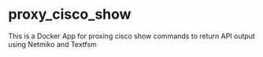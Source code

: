# proxy_cisco_show
This is a Docker App for proxing cisco show commands to return API output using Netmiko and Textfsm
